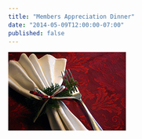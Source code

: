 ```yaml
---
title: "Members Appreciation Dinner"
date: "2014-05-09T12:00:00-07:00"
published: false
---
```


![Table setting](337869291_ccc1b8ba87_m.jpg "More photos by Justin Russell at http://www.flickr.com/photos/nightthree/")
